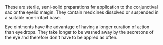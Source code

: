 These are sterile, semi-solid preparations for application to the conjunctival sac or the eyelid margin. They contain medicines dissolved or suspended in a suitable non-irritant base.

Eye ointments have the advantage of having a longer duration of action than eye drops. They take longer to be washed away by the secretions of the eye and therefore don't have to be applied as often.

